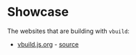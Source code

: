 # Showcase

The websites that are building with `vbuild`:

- [vbuild.js.org](https://vbuild.js.org) - [source](https://github.com/egoist/vbuild.js.org)
